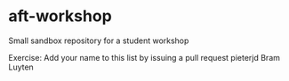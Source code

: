 # aft-workshop
Small sandbox repository for a student workshop

Exercise: Add your name to this list by issuing a pull request
pieterjd
Bram Luyten
